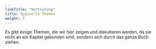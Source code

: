 ```yaml
---
linkTitle: "Vertiefung"
title: Spezielle Themen
weight: 7
---
```



Es gibt einige Themen, die wir hier zeigen und diskutieren werden, da sie nicht an ein Kapitel gebunden sind, sondern sich durch das ganze Buch ziehen.
